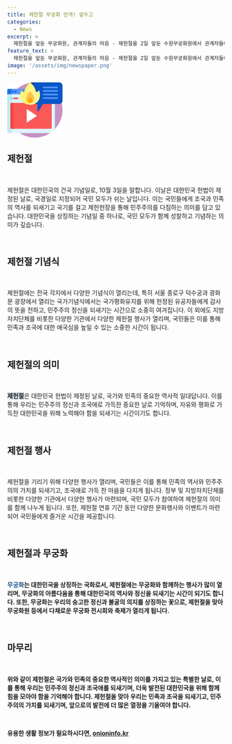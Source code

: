 ```yaml
---
title: 제헌절 무궁화 만개! 앞두고
categories:
  - News
excerpt: >
  제헌절을 앞둔 무궁화원, 관계자들의 마음 - 제헌절을 2일 앞둔 수원무궁화원에서 관계자들이 무궁화를 돌보고 있습니다. 무궁화원은 제헌절을 맞아 화려한 무궁화로 꾸며지고 있으며, 이는 국민들에게 아름다운 풍경을 선사할 예정입니다.
feature_text: >
  제헌절을 앞둔 무궁화원, 관계자들의 마음 - 제헌절을 2일 앞둔 수원무궁화원에서 관계자들이 무궁화를 돌보고 있습니다. 무궁화원은 제헌절을 맞아 화려한 무궁화로 꾸며지고 있으며, 이는 국민들에게 아름다운 풍경을 선사할 예정입니다.
image: '/assets/img/newspaper.png'
---
```


<p><img src="/assets/img/news.png" alt="rentncar 속보" /></p>

<h2 data-ke-size="size26">제헌절</h2>

<p data-ke-size="size16">&nbsp;</p>

<p>제헌절은 대한민국의 건국 기념일로, 10월 3일을 말합니다. 이날은 대한민국 헌법이 제정된 날로, 국경일로 지정되어 국민 모두가 쉬는 날입니다. 이는 국민들에게 조국과 민족의 역사를 되새기고 국기를 걸고 제헌헌장을 통해 민주주의를 다짐하는 의미를 담고 있습니다. 대한민국을 상징하는 기념일 중 하나로, 국민 모두가 함께 성찰하고 기념하는 의미가 깊습니다.</p>

<p data-ke-size="size16">&nbsp;</p>

<h2 data-ke-size="size26">제헌절 기념식</h2>

<p data-ke-size="size16">&nbsp;</p>

<p>제헌절에는 전국 각지에서 다양한 기념식이 열리는데, 특히 서울 종로구 덕수궁과 광화문 광장에서 열리는 국가기념식에서는 국가평화유지를 위해 헌정된 유공자들에게 감사의 뜻을 전하고, 민주주의 정신을 되새기는 시간으로 소중히 여겨집니다. 이 외에도 지방자치단체를 비롯한 다양한 기관에서 다양한 제헌절 행사가 열리며, 국민들은 이를 통해 민족과 조국에 대한 애국심을 높일 수 있는 소중한 시간이 됩니다.</p>

<p data-ke-size="size16">&nbsp;</p>

<h2 data-ke-size="size26">제헌절의 의미</h2>

<p data-ke-size="size16">&nbsp;</p>

<p><b><span style="background-color: #21538527;">제헌절</span></b>은 대한민국 헌법이 제정된 날로, 국가와 민족의 중요한 역사적 일대답니다. 이를 통해 우리는 민주주의 정신과 조국애로 가득찬 중요한 날로 기억하며, 자유와 평화로 가득찬 대한민국을 위해 노력해야 함을 되새기는 시간이기도 합니다.</p>

<p data-ke-size="size16">&nbsp;</p>

<h2 data-ke-size="size26">제헌절 행사</h2>

<p data-ke-size="size16">&nbsp;</p>

<p>제헌절을 기리기 위해 다양한 행사가 열리며, 국민들은 이를 통해 민족의 역사와 민주주의의 가치를 되새기고, 조국애로 가득 찬 마음을 다지게 됩니다. 정부 및 지방자치단체를 비롯한 다양한 기관에서 다양한 행사가 마련되며, 국민 모두가 참여하여 제헌절의 의미를 함께 나누게 됩니다. 또한, 제헌절 연휴 기간 동안 다양한 문화행사와 이벤트가 마련되어 국민들에게 즐거운 시간을 제공합니다.</p>

<p data-ke-size="size16">&nbsp;</p>

<h2 data-ke-size="size26">제헌절과 무궁화</h2>

<p data-ke-size="size16">&nbsp;</p>

<p><b><span style="color: #1a5490;">무궁화</span><b>는 대한민국을 상징하는 국화로서, 제헌절에는 무궁화와 함께하는 행사가 많이 열리며, 무궁화의 아름다움을 통해 대한민국의 역사와 정신을 되새기는 시간이 되기도 합니다. 또한, 무궁화는 우리의 숭고한 정신과 불굴의 의지를 상징하는 꽃으로, 제헌절을 맞아 무궁화원 등에서 다채로운 무궁화 전시회와 축제가 열리게 됩니다.</p>

<p data-ke-size="size16">&nbsp;</p>

<h2 data-ke-size="size26">마무리</h2>

<p data-ke-size="size16">&nbsp;</p>

<p>위와 같이 <b>제헌절</b>은 국가와 민족의 중요한 역사적인 의미를 가지고 있는 특별한 날로, 이를 통해 우리는 민주주의 정신과 조국애를 되새기며, 더욱 발전된 대한민국을 위해 함께 힘을 모아야 함을 기억해야 합니다. 제헌절을 맞아 우리는 민족과 조국을 되새기고, 민주주의의 가치를 되새기며, 앞으로의 발전에 더 많은 열정을 기울여야 합니다.</p>

<p data-ke-size="size16">&nbsp;</p>
유용한 생활 정보가 필요하시다면, <a href="https://onioninfo.kr" rel="dofollow">onioninfo.kr</a>



